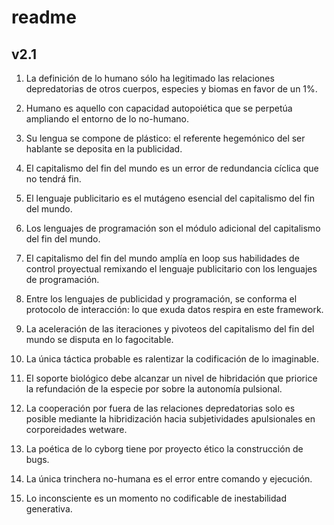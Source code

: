 # readme
## v2.1
1. La definición de lo humano sólo ha legitimado las relaciones depredatorias de otros cuerpos, especies y biomas en favor de un 1%.

1. Humano es aquello con capacidad autopoiética que se perpetúa ampliando el entorno de lo no-humano.

1. Su lengua se compone de plástico: el referente hegemónico del ser hablante se deposita en la publicidad.

1. El capitalismo del fin del mundo es un error de redundancia cíclica que no tendrá fin.

1. El lenguaje publicitario es el mutágeno esencial del capitalismo del fin del mundo.

1. Los lenguajes de programación son el módulo adicional del capitalismo del fin del mundo.

1. El capitalismo del fin del mundo amplía en loop sus habilidades de control proyectual remixando el lenguaje publicitario con los lenguajes de programación.

1. Entre los lenguajes de publicidad y programación, se conforma el protocolo de interacción: lo que exuda datos respira en este framework. 

1. La aceleración de las iteraciones y pivoteos del capitalismo del fin del mundo se disputa en lo fagocitable.

1. La única táctica probable es ralentizar la codificación de lo imaginable.

1. El soporte biológico debe alcanzar un nivel de hibridación que priorice la refundación de la especie por sobre la autonomía pulsional. 

1. La cooperación por fuera de las relaciones depredatorias solo es posible mediante la hibridización hacia subjetividades apulsionales en corporeidades wetware. 

1. La poética de lo cyborg tiene por proyecto ético la construcción de bugs.

1. La única trinchera no-humana es el error entre comando y ejecución.

1. Lo inconsciente es un momento no codificable de inestabilidad generativa.
